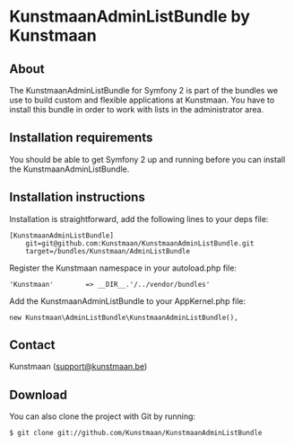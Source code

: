KunstmaanAdminListBundle by Kunstmaan
=================================

About
-----
The KunstmaanAdminListBundle for Symfony 2 is part of the bundles we use to build custom and flexible applications at Kunstmaan.
You have to install this bundle in order to work with lists in the administrator area.

Installation requirements
-------------------------
You should be able to get Symfony 2 up and running before you can install the KunstmaanAdminListBundle.

Installation instructions
-------------------------
Installation is straightforward, add the following lines to your deps file:

```
[KunstmaanAdminListBundle]
    git=git@github.com:Kunstmaan/KunstmaanAdminListBundle.git
    target=/bundles/Kunstmaan/AdminListBundle
```

Register the Kunstmaan namespace in your autoload.php file:

```
'Kunstmaan'        => __DIR__.'/../vendor/bundles'
```

Add the KunstmaanAdminListBundle to your AppKernel.php file:

```
new Kunstmaan\AdminListBundle\KunstmaanAdminListBundle(),
```

Contact
-------
Kunstmaan (support@kunstmaan.be)

Download
--------
You can also clone the project with Git by running:

```
$ git clone git://github.com/Kunstmaan/KunstmaanAdminListBundle
```